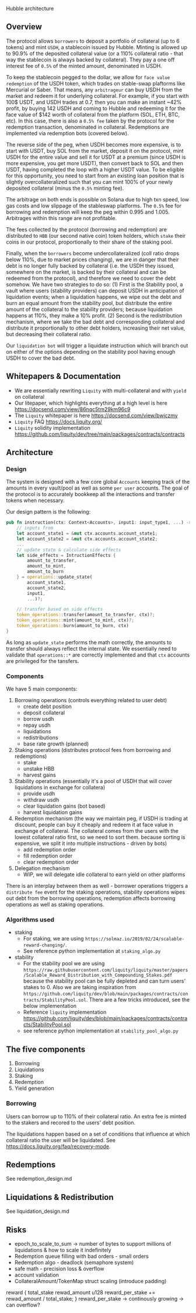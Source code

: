 Hubble architecture

## Overview
The protocol allows `borrowers` to deposit a portfolio of collateral (up to 6 tokens) and mint `USDH`, a stablecoin issued by Hubble. Minting is allowed up to 90.9% of the deposited collateral value (or a 110% collateral ratio - that way the stablecoin is always backed by collateral). They pay a one off interest fee of `0.5%` of the minted amount, denominated in USDH.

To keep the stablecoin pegged to the dollar, we allow for `face value redemption` of the USDH token, which trades on stable-swap plaftorms like Mercurial or Saber. That means, any `arbitrageur` can buy USDH from the market and redeem it for underlying collateral. For example, if you start with 100$ USDT, and USDH trades at 0.7, then you can make an instant ~42% profit, by buying 142 USDH and coming to Hubble and redeeming it for the face value of $142 worth of collateral from the platform (SOL, ETH, BTC, etc). In this case, there is also a `0.5% fee` taken by the protocol for the redemption transaction, denominated in collateral. Redemptions are implemented via redemption bots (covered below).

The reverse side of the peg, when USDH becomes more expensive, is to start with USDT, buy SOL from the market, deposit it on the protocol, mint USDH for the entire value and sell it for USDT at a premium (since USDH is more expensive, you get more USDT), then convert back to SOL and then USDT, having completed the loop with a higher USDT value. To be eligible for this opportunity, you need to start from an existing loan position that is slightly overcollateralized such that you can mint 100% of your newly deposited collateral (minus the `0.5%` minting fee).

The arbitrage on both ends is possible on Solana due to high txn speed, low gas costs and low slippage of the stableswap platforms. The `0.5%` fee for borrowing and redemption will keep the peg within 0.995 and 1.005. Arbitrages within this range are not profitable.

The fees collected by the protocol (borrowing and redemption) are distributed to `HBB` (our second native coin) token holders, which `stake` their coins in our protocol, proportionally to their share of the staking pool.

Finally, when the `borrowers` become undercollateralized (coll ratio drops below 110%, due to market prices changing), we are in danger that their debt is no longer fully backed by collateral (i.e. the USDH they issued, somewhere on the market, is backed by their collateral and can be redeemed from the protocol), and therefore we need to cover the debt somehow. We have two strategies to do so:
(1) First is the Stability pool, a vault where users (stability providers) can deposit USDH in anticipation of liquidation events; when a liquidation happens, we wipe out the debt and burn an equal amount from the stability pool, but distribute the entire amount of the collateral to the stability providers; because liquidation happens at 110%, they make a 10% profit.
(2) Second is the redistribution mechanism, where we take the bad debt and corresponding collateral and distribute it proportionally to other debt holders, increasing their net value, but decreasing their collateral ratio.

Our `liquidation bot` will trigger a liquidate instruction which will branch out on either of the options depending on the stability pool having enough USDH to cover the bad debt.

## Whitepapers & Documentation
- We are essentially rewriting `Liquity` with multi-collateral and with `yield` on collateral
- Our litepaper, which highlights everything at a high level is here  https://docsend.com/view/86nqc5tm29km96c9
- The `Liquity` whitepaper is here https://docsend.com/view/bwiczmy
- `Liquity` FAQ https://docs.liquity.org/
- `Liquity` solidity implementation https://github.com/liquity/dev/tree/main/packages/contracts/contracts

## Architecture

### Design 
The system is designed with a few core global `Accounts` keeping track of the amounts in every vault/pool as well as some `per user` accounts. The goal of the protocol is to accurately bookkeep all the interactions and transfer tokens when necessary.

Our design pattern is the following:
```rs
pub fn instruction(ctx: Context<Accounts>, input1: input_type1, ...) -> ProgramResult {
    // inputs from
    let account_state1 = &mut ctx.accounts.account_state1;
    let account_state2 = &mut ctx.accounts.account_state2;
    ...
    // update state & calculate side effects
    let side_effects = IntructionEffects {
        amount_to_transfer,
        amount_to_mint,
        amount_to_burn
    } = operations::update_state(
        account_state1,
        account_state2,
        input1,
        ...)?;

    // transfer based on side effects
    token_operations::transfer(amount_to_transfer, ctx)?;
    token_operations::mint(amount_to_mint, ctx)?;
    token_operations::burn(amount_to_burn, ctx)
}
```

As long as `update_state` performs the math correctly, the amounts to transfer should always reflect the internal state. We essentially need to validate that `operations::*` are correctly implemented and that `ctx` accounts are privileged for the tansfers.

### Components

We have 5 main components:
1. Borrowing operations (controls everything related to user debt)
    - create debt position
    - deposit collateral
    - borrow usdh
    - repay usdh
    - liquidations
    - redistributions
    - base rate growth (planned)
2. Staking operations (distributes protocol fees from borrowing and redemptions)
    - stake
    - unstake HBB
    - harvest gains
3. Stability operations (essentially it's a pool of USDH that will cover liquidations in exchange for collatera) 
    - provide usdh
    - withdraw usdh
    - clear liquidation gains (bot based)
    - harvest liquidation gains
4. Redemption mechanism (the way we maintain peg, if USDH is trading at discount, people can buy it cheaply and redeem it at face value in exchange of collateral. The collateral comes from the users with the lowest collateral ratio first, so we need to sort them. because sorting is expensive, we split it into multiple instructions - driven by bots) 
    - add redemption order
    - fill redemption order
    - clear redemption order
5. Delegation mechanism 
    - WIP, we will delegate idle collateral to earn yield on other platforms

There is an interplay between them as well - borrower operations triggers a `distribute fee` event for the staking operations, stability operations wipes out debt from the borrowing operations, redemption affects borrowing operations as well as staking operations.

### Algorithms used
- staking 
    - For staking, we are using `https://solmaz.io/2019/02/24/scalable-reward-changing/`.
    - See reference python implementation at `staking_algo.py`
- stability 
    - For the stability pool we are using `https://raw.githubusercontent.com/liquity/liquity/master/papers/Scalable_Reward_Distribution_with_Compounding_Stakes.pdf` because the stability pool can be fully depleted and can turn users' stakes to 0. Also we are taking inspiration from `https://github.com/liquity/dev/blob/main/packages/contracts/contracts/StabilityPool.sol`. There are a few tricks introduced, see the below implementation
    - Reference `liquity` implementation https://github.com/liquity/dev/blob/main/packages/contracts/contracts/StabilityPool.sol
    - see reference python implementation at `stability_pool_algo.py`


## The five components
1. Borrowing
2. Liquidations
3. Staking
4. Redemption
5. Yield generation

### Borrowing
Users can borrow up to 110% of their collateral ratio. An extra fee is minted to the stakers and recored to the users' debt position.   

The liquidations happen based on a set of conditions that influence at which collateral ratio the user will be liquidated. See https://docs.liquity.org/faq/recovery-mode.

## Redemptions
See redemption_design.md

## Liquidations & Redistribution
See liquidation_design.md

## Risks
- epoch_to_scale_to_sum -> number of bytes to support millions of liquidations & how to scale it indefinitely
- Redemption queue filling with bad orders - small orders 
- Redemption algo - deadlock (semaphore system)
- safe math - precision loss & overflow
- account validation
- CollateralAmount/TokenMap struct scaling (introduce padding)

reward {
    total_stake 
    rewad_amount
    u128 reward_per_stake += rewad_amount / total_stake;
}
reward_per_stake -> continously growing -> can overflow?
